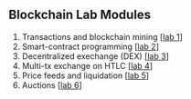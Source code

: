 Blockchain Lab Modules
---

1. Transactions and blockchain mining [[lab 1](lab1/README.md)]
2. Smart-contract programming [[lab 2](lab2/README.md)]
3. Decentralized exechange (DEX) [[lab 3](lab3-20/README.md)]
4. Multi-tx exchange on HTLC  [[lab 4](lab3-20/README-lab4.md)] 
5. Price feeds and liquidation [[lab 5](lab3-20/lab5.md)] 
6. Auctions [[lab 6](lab3-20/lab6.md)]

<!--

4. Blockchain application: logging remote file storage [[lab 4](lab4-20/README.md)]
- Lab module 4.2: Cryptocurrency Hedging [[lab 4.2](lab4.2/README.md)]

-->

